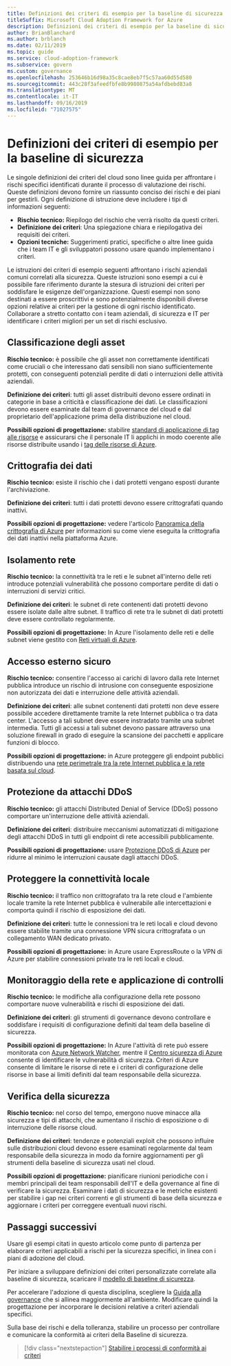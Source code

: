 ```yaml
---
title: Definizioni dei criteri di esempio per la baseline di sicurezza
titleSuffix: Microsoft Cloud Adoption Framework for Azure
description: Definizioni dei criteri di esempio per la baseline di sicurezza
author: BrianBlanchard
ms.author: brblanch
ms.date: 02/11/2019
ms.topic: guide
ms.service: cloud-adoption-framework
ms.subservice: govern
ms.custom: governance
ms.openlocfilehash: 253646b16d98a35c8cae8eb7f5c57aa60d55d580
ms.sourcegitcommit: 443c28f3afeedfbfe8b9980875a54afdbebd83a8
ms.translationtype: MT
ms.contentlocale: it-IT
ms.lasthandoff: 09/16/2019
ms.locfileid: "71027575"
---
```

# <a name="security-baseline-sample-policy-statements"></a>Definizioni dei criteri di esempio per la baseline di sicurezza

Le singole definizioni dei criteri del cloud sono linee guida per affrontare i rischi specifici identificati durante il processo di valutazione dei rischi. Queste definizioni devono fornire un riassunto conciso dei rischi e dei piani per gestirli. Ogni definizione di istruzione deve includere i tipi di informazioni seguenti:

- **Rischio tecnico:** Riepilogo del rischio che verrà risolto da questi criteri.
- **Definizione dei criteri**: Una spiegazione chiara e riepilogativa dei requisiti dei criteri.
- **Opzioni tecniche:** Suggerimenti pratici, specifiche o altre linee guida che i team IT e gli sviluppatori possono usare quando implementano i criteri.

Le istruzioni dei criteri di esempio seguenti affrontano i rischi aziendali comuni correlati alla sicurezza. Queste istruzioni sono esempi a cui è possibile fare riferimento durante la stesura di istruzioni dei criteri per soddisfare le esigenze dell'organizzazione. Questi esempi non sono destinati a essere proscrittivi e sono potenzialmente disponibili diverse opzioni relative ai criteri per la gestione di ogni rischio identificato. Collaborare a stretto contatto con i team aziendali, di sicurezza e IT per identificare i criteri migliori per un set di rischi esclusivo.

## <a name="asset-classification"></a>Classificazione degli asset

**Rischio tecnico:** è possibile che gli asset non correttamente identificati come cruciali o che interessano dati sensibili non siano sufficientemente protetti, con conseguenti potenziali perdite di dati o interruzioni delle attività aziendali.

**Definizione dei criteri**: tutti gli asset distribuiti devono essere ordinati in categorie in base a criticità e classificazione dei dati. Le classificazioni devono essere esaminate dal team di governance del cloud e dal proprietario dell'applicazione prima della distribuzione nel cloud.

**Possibili opzioni di progettazione:** stabilire [standard di applicazione di tag alle risorse](../../decision-guides/resource-tagging/index.md) e assicurarsi che il personale IT li applichi in modo coerente alle risorse distribuite usando i [tag delle risorse di Azure](https://docs.microsoft.com/azure/azure-resource-manager/resource-group-using-tags).

## <a name="data-encryption"></a>Crittografia dei dati

**Rischio tecnico:** esiste il rischio che i dati protetti vengano esposti durante l'archiviazione.

**Definizione dei criteri**: tutti i dati protetti devono essere crittografati quando inattivi.

**Possibili opzioni di progettazione:** vedere l'articolo [Panoramica della crittografia di Azure](https://docs.microsoft.com/azure/security/security-azure-encryption-overview) per informazioni su come viene eseguita la crittografia dei dati inattivi nella piattaforma Azure.

## <a name="network-isolation"></a>Isolamento rete

**Rischio tecnico:** la connettività tra le reti e le subnet all'interno delle reti introduce potenziali vulnerabilità che possono comportare perdite di dati o interruzioni di servizi critici.

**Definizione dei criteri**: le subnet di rete contenenti dati protetti devono essere isolate dalle altre subnet. Il traffico di rete tra le subnet di dati protetti deve essere controllato regolarmente.

**Possibili opzioni di progettazione:** In Azure l'isolamento delle reti e delle subnet viene gestito con [Reti virtuali di Azure](https://docs.microsoft.com/azure/virtual-network/virtual-networks-overview).

## <a name="secure-external-access"></a>Accesso esterno sicuro

**Rischio tecnico:** consentire l'accesso ai carichi di lavoro dalla rete Internet pubblica introduce un rischio di intrusione con conseguente esposizione non autorizzata dei dati e interruzione delle attività aziendali.

**Definizione dei criteri**: alle subnet contenenti dati protetti non deve essere possibile accedere direttamente tramite la rete Internet pubblica o tra data center. L'accesso a tali subnet deve essere instradato tramite una subnet intermedia. Tutti gli accessi a tali subnet devono passare attraverso una soluzione firewall in grado di eseguire la scansione dei pacchetti e applicare funzioni di blocco.

**Possibili opzioni di progettazione:** in Azure proteggere gli endpoint pubblici distribuendo una [rete perimetrale tra la rete Internet pubblica e la rete basata sul cloud](https://docs.microsoft.com/azure/architecture/reference-architectures/dmz/secure-vnet-dmz).

## <a name="ddos-protection"></a>Protezione da attacchi DDoS

**Rischio tecnico:** gli attacchi Distributed Denial of Service (DDoS) possono comportare un'interruzione delle attività aziendali.

**Definizione dei criteri**: distribuire meccanismi automatizzati di mitigazione degli attacchi DDoS in tutti gli endpoint di rete accessibili pubblicamente.

**Possibili opzioni di progettazione:** usare [Protezione DDoS di Azure](https://docs.microsoft.com/azure/virtual-network/ddos-protection-overview) per ridurre al minimo le interruzioni causate dagli attacchi DDoS.

## <a name="secure-on-premises-connectivity"></a>Proteggere la connettività locale

**Rischio tecnico:** il traffico non crittografato tra la rete cloud e l'ambiente locale tramite la rete Internet pubblica è vulnerabile alle intercettazioni e comporta quindi il rischio di esposizione dei dati.

**Definizione dei criteri**: tutte le connessioni tra le reti locali e cloud devono essere stabilite tramite una connessione VPN sicura crittografata o un collegamento WAN dedicato privato.

**Possibili opzioni di progettazione:** in Azure usare ExpressRoute o la VPN di Azure per stabilire connessioni private tra le reti locali e cloud.

## <a name="network-monitoring-and-enforcement"></a>Monitoraggio della rete e applicazione di controlli

**Rischio tecnico:** le modifiche alla configurazione della rete possono comportare nuove vulnerabilità e rischi di esposizione dei dati.

**Definizione dei criteri**: gli strumenti di governance devono controllare e soddisfare i requisiti di configurazione definiti dal team della baseline di sicurezza.

**Possibili opzioni di progettazione:** In Azure l'attività di rete può essere monitorata con [Azure Network Watcher](https://docs.microsoft.com/azure/network-watcher/network-watcher-monitoring-overview), mentre il [Centro sicurezza di Azure](https://docs.microsoft.com/azure/security-center/security-center-network-recommendations) consente di identificare le vulnerabilità di sicurezza. Criteri di Azure consente di limitare le risorse di rete e i criteri di configurazione delle risorse in base ai limiti definiti dal team responsabile della sicurezza.

## <a name="security-review"></a>Verifica della sicurezza

**Rischio tecnico:** nel corso del tempo, emergono nuove minacce alla sicurezza e tipi di attacchi, che aumentano il rischio di esposizione o di interruzione delle risorse cloud.

**Definizione dei criteri**: tendenze e potenziali exploit che possono influire sulle distribuzioni cloud devono essere esaminati regolarmente dal team responsabile della sicurezza in modo da fornire aggiornamenti per gli strumenti della baseline di sicurezza usati nel cloud.

**Possibili opzioni di progettazione:** pianificare riunioni periodiche con i membri principali dei team responsabili dell'IT e della governance al fine di verificare la sicurezza. Esaminare i dati di sicurezza e le metriche esistenti per stabilire i gap nei criteri correnti e gli strumenti di base della sicurezza e aggiornare i criteri per correggere eventuali nuovi rischi.

## <a name="next-steps"></a>Passaggi successivi

Usare gli esempi citati in questo articolo come punto di partenza per elaborare criteri applicabili a rischi per la sicurezza specifici, in linea con i piani di adozione del cloud.

Per iniziare a sviluppare definizioni dei criteri personalizzate correlate alla baseline di sicurezza, scaricare il [modello di baseline di sicurezza](./template.md).

Per accelerare l'adozione di questa disciplina, scegliere la [Guida alla governance](../guides/index.md) che si allinea maggiormente all'ambiente. Modificare quindi la progettazione per incorporare le decisioni relative a criteri aziendali specifici.

Sulla base dei rischi e della tolleranza, stabilire un processo per controllare e comunicare la conformità ai criteri della Baseline di sicurezza.

> [!div class="nextstepaction"]
> [Stabilire i processi di conformità ai criteri](./compliance-processes.md)
